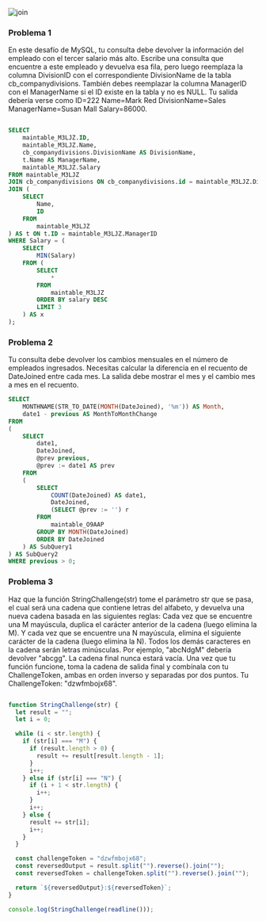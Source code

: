 ![join](https://miro.medium.com/v2/resize:fit:1200/1*av8Om3HpG1MC7YTLKvyftg.png)

### Problema 1

En este desafío de MySQL, tu consulta debe devolver la información del empleado con el tercer salario más alto. Escribe una consulta que encuentre a este empleado y devuelva esa fila, pero luego reemplaza la columna DivisionID con el correspondiente DivisionName de la tabla cb_companydivisions. También debes reemplazar la columna ManagerID con el ManagerName si el ID existe en la tabla y no es NULL. Tu salida debería verse como ID=222 Name=Mark Red DivisionName=Sales ManagerName=Susan Mall Salary=86000.

```sql

SELECT
    maintable_M3LJZ.ID,
    maintable_M3LJZ.Name,
    cb_companydivisions.DivisionName AS DivisionName,
    t.Name AS ManagerName,
    maintable_M3LJZ.Salary
FROM maintable_M3LJZ
JOIN cb_companydivisions ON cb_companydivisions.id = maintable_M3LJZ.DivisionID
JOIN (
    SELECT
        Name,
        ID
    FROM
        maintable_M3LJZ
) AS t ON t.ID = maintable_M3LJZ.ManagerID
WHERE Salary = (
    SELECT
        MIN(Salary)
    FROM (
        SELECT
            *
        FROM
            maintable_M3LJZ
        ORDER BY salary DESC
        LIMIT 3
    ) AS x
);

```

### Problema 2

Tu consulta debe devolver los cambios mensuales en el número de empleados ingresados. Necesitas calcular la diferencia en el recuento de DateJoined entre cada mes. La salida debe mostrar el mes y el cambio mes a mes en el recuento.

```sql
SELECT
    MONTHNAME(STR_TO_DATE(MONTH(DateJoined), '%m')) AS Month,
    date1 - previous AS MonthToMonthChange
FROM
(
    SELECT
        date1,
        DateJoined,
        @prev previous,
        @prev := date1 AS prev
    FROM
    (
        SELECT
            COUNT(DateJoined) AS date1,
            DateJoined,
            (SELECT @prev := '') r
        FROM
            maintable_O9AAP
        GROUP BY MONTH(DateJoined)
        ORDER BY DateJoined
    ) AS SubQuery1
) AS SubQuery2
WHERE previous > 0;

```

### Problema 3

Haz que la función StringChallenge(str) tome el parámetro str que se pasa, el cual será una cadena que contiene letras del alfabeto, y devuelva una nueva cadena basada en las siguientes reglas: Cada vez que se encuentre una M mayúscula, duplica el carácter anterior de la cadena (luego elimina la M). Y cada vez que se encuentre una N mayúscula, elimina el siguiente carácter de la cadena (luego elimina la N). Todos los demás caracteres en la cadena serán letras minúsculas. Por ejemplo, "abcNdgM" debería devolver "abcgg". La cadena final nunca estará vacía. Una vez que tu función funcione, toma la cadena de salida final y combínala con tu ChallengeToken, ambas en orden inverso y separadas por dos puntos. Tu ChallengeToken: "dzwfmbojx68".

```JavaScript

function StringChallenge(str) {
  let result = "";
  let i = 0;

  while (i < str.length) {
    if (str[i] === "M") {
      if (result.length > 0) {
        result += result[result.length - 1];
      }
      i++;
    } else if (str[i] === "N") {
      if (i + 1 < str.length) {
        i++;
      }
      i++;
    } else {
      result += str[i];
      i++;
    }
  }

  const challengeToken = "dzwfmbojx68";
  const reversedOutput = result.split("").reverse().join("");
  const reversedToken = challengeToken.split("").reverse().join("");

  return `${reversedOutput}:${reversedToken}`;
}

console.log(StringChallenge(readline()));
```
